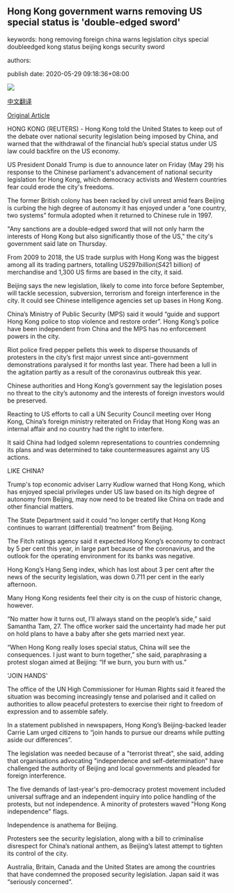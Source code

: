 ## Hong Kong government warns removing US special status is 'double-edged sword'

keywords: hong removing foreign china warns legislation citys special doubleedged kong status beijing kongs security sword

authors: 

publish date: 2020-05-29 09:18:36+08:00

![](https://www.straitstimes.com/sites/default/files/styles/x_large/public/articles/2020/05/29/ab_police_290520.jpg?itok=5I2Xmgbp)

[中文翻译](Hong%20Kong%20government%20warns%20removing%20US%20special%20status%20is%20%27double-edged%20sword%27_zh.md)

[Original Article](https://www.straitstimes.com/asia/east-asia/hong-kong-government-warns-removing-us-special-status-is-double-edged-sword)

HONG KONG (REUTERS) - Hong Kong told the United States to keep out of the debate over national security legislation being imposed by China, and warned that the withdrawal of the financial hub’s special status under US law could backfire on the US economy.

US President Donald Trump is due to announce later on Friday (May 29) his response to the Chinese parliament's advancement of national security legislation for Hong Kong, which democracy activists and Western countries fear could erode the city's freedoms.

The former British colony has been racked by civil unrest amid fears Beijing is curbing the high degree of autonomy it has enjoyed under a “one country, two systems” formula adopted when it returned to Chinese rule in 1997.

"Any sanctions are a double-edged sword that will not only harm the interests of Hong Kong but also significantly those of the US," the city's government said late on Thursday.

From 2009 to 2018, the US trade surplus with Hong Kong was the biggest among all its trading partners, totalling US$297 billion (S$421 billion) of merchandise and 1,300 US firms are based in the city, it said.

Beijing says the new legislation, likely to come into force before September, will tackle secession, subversion, terrorism and foreign interference in the city. It could see Chinese intelligence agencies set up bases in Hong Kong.

China’s Ministry of Public Security (MPS) said it would “guide and support Hong Kong police to stop violence and restore order”. Hong Kong’s police have been independent from China and the MPS has no enforcement powers in the city.

Riot police fired pepper pellets this week to disperse thousands of protesters in the city’s first major unrest since anti-government demonstrations paralysed it for months last year. There had been a lull in the agitation partly as a result of the coronavirus outbreak this year.

Chinese authorities and Hong Kong’s government say the legislation poses no threat to the city’s autonomy and the interests of foreign investors would be preserved.

Reacting to US efforts to call a UN Security Council meeting over Hong Kong, China’s foreign ministry reiterated on Friday that Hong Kong was an internal affair and no country had the right to interfere.

It said China had lodged solemn representations to countries condemning its plans and was determined to take countermeasures against any US actions.

LIKE CHINA?

Trump's top economic adviser Larry Kudlow warned that Hong Kong, which has enjoyed special privileges under US law based on its high degree of autonomy from Beijing, may now need to be treated like China on trade and other financial matters.

The State Department said it could “no longer certify that Hong Kong continues to warrant (differential) treatment” from Beijing.

The Fitch ratings agency said it expected Hong Kong’s economy to contract by 5 per cent this year, in large part because of the coronavirus, and the outlook for the operating environment for its banks was negative.

Hong Kong’s Hang Seng index, which has lost about 3 per cent after the news of the security legislation, was down 0.711 per cent in the early afternoon.

Many Hong Kong residents feel their city is on the cusp of historic change, however.

“No matter how it turns out, I’ll always stand on the people’s side,” said Samantha Tam, 27. The office worker said the uncertainty had made her put on hold plans to have a baby after she gets married next year.

“When Hong Kong really loses special status, China will see the consequences. I just want to burn together,” she said, paraphrasing a protest slogan aimed at Beijing: “If we burn, you burn with us.”

'JOIN HANDS'

The office of the UN High Commissioner for Human Rights said it feared the situation was becoming increasingly tense and polarised and it called on authorities to allow peaceful protesters to exercise their right to freedom of expression and to assemble safely.

In a statement published in newspapers, Hong Kong’s Beijing-backed leader Carrie Lam urged citizens to “join hands to pursue our dreams while putting aside our differences”.

The legislation was needed because of a "terrorist threat", she said, adding that organisations advocating "independence and self-determination" have challenged the authority of Beijing and local governments and pleaded for foreign interference.

The five demands of last-year's pro-democracy protest movement included universal suffrage and an independent inquiry into police handling of the protests, but not independence. A minority of protesters waved "Hong Kong independence" flags.

Independence is anathema for Beijing.

Protesters see the security legislation, along with a bill to criminalise disrespect for China’s national anthem, as Beijing’s latest attempt to tighten its control of the city.

Australia, Britain, Canada and the United States are among the countries that have condemned the proposed security legislation. Japan said it was “seriously concerned”.